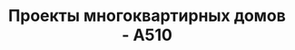 ---
title: Проекты многоквартирных домов - А510
description: Каталог проектов малоэтажных многоквартирных домов для продажи или аренды. Цены на проектирование и строительство

layout: list
permalink: /proekty/:path/

type: category

page-title: Проекты многоквартирных домов
page-short-title: Многоквартирные
page-description: "Малоэтажные одноподъездные дома с квартирами и студиями - это основной тренд в девелоперских проектах. При помощи таких домов можно создавать новую комфортную городскую застройку или встраивать их в уже сложивуюся структуру загородных поселков. Мы предлагаем несколько проектов многоквартирных домов, где есть и жилые дома с квартирами под продажу, и доходные дома со студиями для аренды."

---